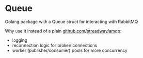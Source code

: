 # Queue

Golang package with a Queue struct for interacting with RabbitMQ

Why use it instead of a plain [github.com/streadway/amqp](https://github.com/streadway/amqp):

* logging
* reconnection logic for broken connections
* worker (publisher/consumer) pools for more concurrency

